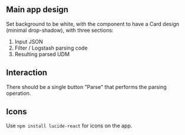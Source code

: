 
## Main app design

Set background to be white, with the component to have a Card design (minimal drop-shadow), with three sections:

1. Input JSON
2. Filter / Logstash parsing code
3. Resulting parsed UDM

## Interaction

There should be a single button "Parse" that performs the parsing operation.

## Icons
Use `npm install lucide-react` for icons on the app.
